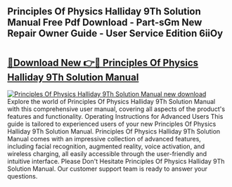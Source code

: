 ## Principles Of Physics Halliday 9Th Solution Manual Free Pdf Download - Part-sGm New Repair Owner Guide - User Service Edition 6iiOy

# <h2><a href="http://bc84556.oget.top/?id=Principles+Of+Physics+Halliday+9Th+Solution+Manual">🔗Download New 👉🔴 Principles Of Physics Halliday 9Th Solution Manual</a></h2>

[![Principles Of Physics Halliday 9Th Solution Manual new download](https://i.imgur.com/5g1atiW.png)](http://bc84556.oget.top/?id=Principles+Of+Physics+Halliday+9Th+Solution+Manual)
Explore the world of Principles Of Physics Halliday 9Th Solution Manual with this comprehensive user manual, covering all aspects of the product's features and functionality. Operating Instructions for Advanced Users This guide is tailored to experienced users of your new Principles Of Physics Halliday 9Th Solution Manual. Principles Of Physics Halliday 9Th Solution Manual comes with an impressive collection of advanced features, including facial recognition, augmented reality, voice activation, and wireless charging, all easily accessible through the user-friendly and intuitive interface. Please Don't Hesitate Principles Of Physics Halliday 9Th Solution Manual. Our customer support team is ready to answer your questions.
